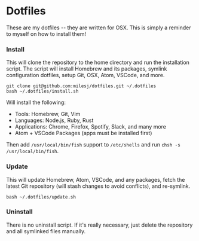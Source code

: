 # Dotfiles

These are my dotfiles -- they are written for OSX. This is simply a reminder to myself on how to
install them!

### Install

This will clone the repository to the home directory and run the installation script. The script
will install Homebrew and its packages, symlink configuration dotfiles, setup Git, OSX, Atom,
VSCode, and more.

```
git clone git@github.com:milesj/dotfiles.git ~/.dotfiles
bash ~/.dotfiles/install.sh
```

Will install the following:

- Tools: Homebrew, Git, Vim
- Languages: Node.js, Ruby, Rust
- Applications: Chrome, Firefox, Spotify, Slack, and many more
- Atom + VSCode Packages (apps must be installed first)

Then add `/usr/local/bin/fish` support to `/etc/shells` and run `chsh -s /usr/local/bin/fish`.

### Update

This will update Homebrew, Atom, VSCode, and any packages, fetch the latest Git repository (will
stash changes to avoid conflicts), and re-symlink.

```
bash ~/.dotfiles/update.sh
```

### Uninstall

There is no uninstall script. If it's really necessary, just delete the repository and all symlinked
files manually.
